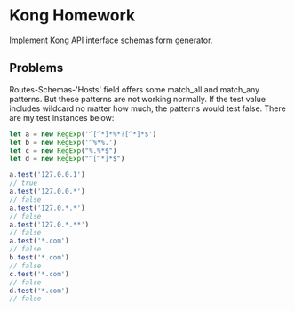 # Kong Homework

Implement Kong API interface schemas form generator.

## Problems

Routes-Schemas-'Hosts' field offers some match_all and match_any patterns. But these patterns are not working normally. If the test value includes wildcard no matter how much, the patterns would test false. There are my test instances below:

```js
let a = new RegExp('^[^*]*%*?[^*]*$')
let b = new RegExp('^%*%.')
let c = new RegExp("%.%*$")
let d = new RegExp("^[^*]*$")

a.test('127.0.0.1')
// true
a.test('127.0.0.*')
// false
a.test('127.0.*.*')
// false
a.test('127.0.*.**')
// false
a.test('*.com')
// false
b.test('*.com')
// false
c.test('*.com')
// false
d.test('*.com')
// false
```
